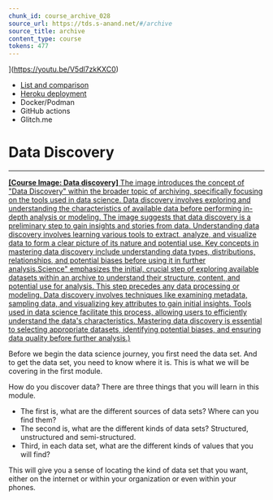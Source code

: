 ```yaml
---
chunk_id: course_archive_028
source_url: https://tds.s-anand.net/#/archive
source_title: archive
content_type: course
tokens: 477
---
```


](https://youtu.be/V5dl7zkKXC0)

- [List and comparison](https://sourceforge.net/software/compare/Glitch-vs-Heroku-vs-Netlify-vs-Vercel/)
- [Heroku deployment](https://www.heroku.com/home)
- Docker/Podman
- GitHub actions
- Glitch.me

# Data Discovery

---

[**[Course Image: Data discovery]** The image introduces the concept of "Data Discovery" within the broader topic of archiving, specifically focusing on the tools used in data science. Data discovery involves exploring and understanding the characteristics of available data before performing in-depth analysis or modeling. The image suggests that data discovery is a preliminary step to gain insights and stories from data. Understanding data discovery involves learning various tools to extract, analyze, and visualize data to form a clear picture of its nature and potential use. Key concepts in mastering data discovery include understanding data types, distributions, relationships, and potential biases before using it in further analysis.Science" emphasizes the initial, crucial step of exploring available datasets within an archive to understand their structure, content, and potential use for analysis. This step precedes any data processing or modeling. Data discovery involves techniques like examining metadata, sampling data, and visualizing key attributes to gain initial insights. Tools used in data science facilitate this process, allowing users to efficiently understand the data's characteristics. Mastering data discovery is essential to selecting appropriate datasets, identifying potential biases, and ensuring data quality before further analysis.)](https://youtu.be/3OeMOb7gByE)

Before we begin the data science journey, you first need the data set. And to get the
data set, you need to know where it is. This is what we will be covering in the first module.

How do you discover data? There are three things that you will learn in this module.

- The first is, what are the different sources of data sets? Where can you find them?
- The second is, what are the different kinds of data sets? Structured, unstructured and semi-structured.
- Third, in each data set, what are the different kinds of values that you will find?

This will give you a sense of locating the kind of data set that you want, either on the internet
or within your organization or even within your phones.
